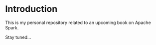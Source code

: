 # Introduction

This is my personal repository related to an upcoming book on Apache Spark.

Stay tuned...
